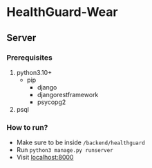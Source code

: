 # HealthGuard-Wear

## Server

### Prerequisites
1. python3.10+
   * pip
     - django
     - djangorestframework
     - psycopg2
2. psql

### How to run?
- Make sure to be inside `/backend/healthguard`
- Run `python3 manage.py runserver`
- Visit [localhost:8000](http://localhost:8000/)
